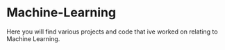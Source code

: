 # Machine-Learning

Here you will find various projects and code that ive worked on relating to Machine Learning.
